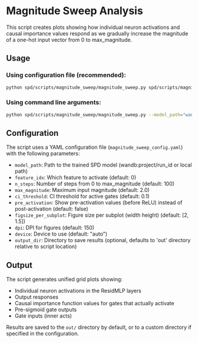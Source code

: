 # Magnitude Sweep Analysis

This script creates plots showing how individual neuron activations and causal importance values respond as we gradually increase the magnitude of a one-hot input vector from 0 to max_magnitude.

## Usage

### Using configuration file (recommended):
```bash
python spd/scripts/magnitude_sweep/magnitude_sweep.py spd/scripts/magnitude_sweep/magnitude_sweep_config.yaml
```

### Using command line arguments:
```bash
python spd/scripts/magnitude_sweep/magnitude_sweep.py --model_path="wandb:goodfire/spd/runs/2ki9tfsx" --feature_idx=0 --n_steps=100 --max_magnitude=2.0
```

## Configuration

The script uses a YAML configuration file (`magnitude_sweep_config.yaml`) with the following parameters:

- `model_path`: Path to the trained SPD model (wandb:project/run_id or local path)
- `feature_idx`: Which feature to activate (default: 0)
- `n_steps`: Number of steps from 0 to max_magnitude (default: 100)
- `max_magnitude`: Maximum input magnitude (default: 2.0)
- `ci_threshold`: CI threshold for active gates (default: 0.1)
- `pre_activation`: Show pre-activation values (before ReLU) instead of post-activation (default: false)
- `figsize_per_subplot`: Figure size per subplot (width height) (default: [2, 1.5])
- `dpi`: DPI for figures (default: 150)
- `device`: Device to use (default: "auto")
- `output_dir`: Directory to save results (optional, defaults to 'out' directory relative to script location)

## Output

The script generates unified grid plots showing:
- Individual neuron activations in the ResidMLP layers
- Output responses
- Causal importance function values for gates that actually activate
- Pre-sigmoid gate outputs
- Gate inputs (inner acts)

Results are saved to the `out/` directory by default, or to a custom directory if specified in the configuration.

